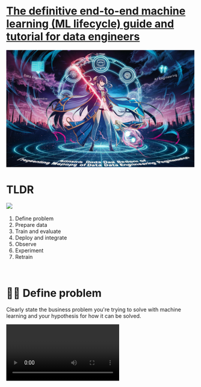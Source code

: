 # [The definitive end-to-end machine learning (ML lifecycle) guide and tutorial for data engineers](https://www.notion.so/mageai/The-definitive-end-to-end-machine-learning-ML-lifecycle-guide-and-tutorial-for-data-engineers-ea24db5e562044c29d7227a67e70fd56?pvs=4)

<img
    src="https://github.com/mage-ai/assets/blob/main/machine-learning/mage-ml-guide.png?raw=true"
    width="500"
/>

# TLDR

<img
    src="https://github.com/mage-ai/assets/blob/main/machine-learning/ml.jpg?raw=true"
    width="500"
/>

1. Define problem
1. Prepare data
1. Train and evaluate
1. Deploy and integrate
1. Observe
1. Experiment
1. Retrain

<br />

# 🕵️‍♀️ Define problem

Clearly state the business problem you're trying to solve with machine learning and your hypothesis for how it can be solved.

<video src="https://github.com/rayytsn9/ROBOTT/assets/79029536/62f541aa-aa8c-43f5-9ead-4b7a2e0d7c2a" width="300" />

<video src="https://github.com/mage-ai/assets/blob/main/machine-learning/videos/users.mp4" width="300" />

1. Open pipeline [`define_problem`](http://localhost:6789/pipelines/define_problem/edit).
1. Define the problem and your hypothesis.

<br />

# 💾 Prepare data

Collect data from various sources, generate additional training data if needed, and
perform feature engineering to transform the raw data into a set of useful input features.

<img
    src="https://github.com/mage-ai/assets/blob/main/machine-learning/data%20preparation%201.png?raw=true"
    width="500"
/>

1. The pipeline [`core_data_users_v0`](http://localhost:6789/pipelines/core_data_users_v0/edit)
   contains 3 tables that are joined together.
1. Pipeline [`prepare_data`](http://localhost:6789/pipelines/prepare_data/edit) is used in multiple
   other pipeline to perform data preparation on input datasets.
   1. For example, the [`ml_training`](http://localhost:6789/pipelines/ml_training/edit)
      pipeline that’s responsible for training an ML model will first run the above 2 pipelines to
      build the training set that’s used to train and test the model.

<br />

# 🦾 Train and evaluate

Use the training data to teach the machine learning model to make accurate predictions.
Evaluate the trained model's performance on a test set.

<img
    src="https://github.com/mage-ai/assets/blob/main/machine-learning/model%20training.png?raw=true"
    width="500"
/>

1. The [`ml_training`](http://localhost:6789/pipelines/ml_training/edit) pipeline takes in a
   training set and trains an XGBoost classifier to predict in what scenarios a user would unsubscribe
   from a marketing email.
1. This pipeline will also evaluate the model’s performance on a test data set.
   It’ll provide visualizations and explain which features are important using SHAP values.
1. Finally, this pipeline will serialize the model and its weights to disk to be used during
   the inference phase.

<br />

# 🤖 Deploy and integrate

Deploy the trained model to a production environment to generate predictions on new data,
either in real-time via an API or in batch pipelines.
Integrate the model's predictions with other business applications.

<img
    src="https://github.com/mage-ai/assets/blob/main/machine-learning/deploy%20model.png?raw=true"
    width="500"
/>

1. Once the model is done training and has been packaged for deployment, before we can use it to
   make predictions, we’ll need to setup our feature store that’ll serve user features on-demand
   when making a prediction.
1. Use the [`ml_feature_fetching`](http://localhost:6789/pipelines/ml_feature_fetching/edit)
   pipeline to prepare the features for each user ahead of time before progressing to the inference
   phase.
1. The [`ml_inference_offline`](http://localhost:6789/pipelines/ml_inference_offline/edit)
   pipeline is responsible for making batch predictions offline on the entire set of users.
1. The [`ml_inference_online`](http://localhost:6789/pipelines/ml_inference_online/edit)
   pipeline serves real-time model predictions and can be interacted with via an API request.
   1. Use the [`ML playground`](http://localhost:6789/pipelines/ml_playground/edit)
      to interact with this model and make online predictions.

<br />

# 🔭 Observe

Monitor the deployed model's prediction performance, latency, and system health in the production environment.

<img
    src="https://github.com/mage-ai/assets/blob/main/machine-learning/observe.png?raw=true"
    width="500"
/>

<br />

# 🧪 Experiment

Conduct controlled experiments like A/B tests to measure the impact of the model's predictions on
business metrics. Compare the new model's performance to a control model or previous model versions.

<img
    src="https://github.com/mage-ai/assets/blob/main/machine-learning/experiment.png?raw=true"
    width="500"
/>

<br />

# 🏋️ Retrain

Continuously gather new training data and retrain the model periodically to maintain and
improve prediction performance.

<img
    src="https://github.com/mage-ai/assets/blob/main/machine-learning/retrain.png?raw=true"
    width="500"
/>

<br />

# Conclusion

<img
    src="https://github.com/mage-ai/assets/blob/main/machine-learning/ml%20tools.jpg?raw=true"
/>
